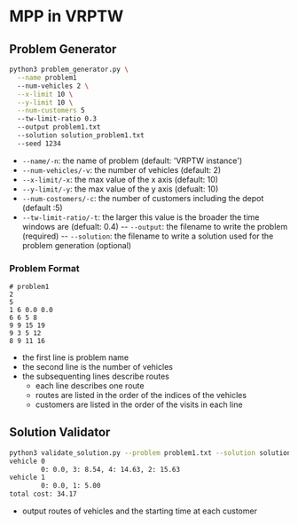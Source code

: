 # MPP in VRPTW

## Problem Generator

```bash
python3 problem_generator.py \
  --name problem1
  --num-vehicles 2 \
  --x-limit 10 \
  --y-limit 10 \
  --num-customers 5
  --tw-limit-ratio 0.3
  --output problem1.txt
  --solution solution_problem1.txt
  --seed 1234
```

- `--name/-n`: the name of problem (default: 'VRPTW instance')
- `--num-vehicles/-v`: the number of vehicles (default: 2)
- `--x-limit/-x`: the max value of the x axis (default: 10)
- `--y-limit/-y`: the max value of the y axis (defualt: 10)
- `--num-costomers/-c`: the number of customers including the depot (default :5)
- `--tw-limit-ratio/-t`: the larger this value is the broader the time windows are (defualt: 0.4)
-- `--output`: the filename to write the problem (required)
-- `--solution`: the filename to write a solution used for the problem generation (optional)

### Problem Format

```
# problem1
2
5
1 6 0.0 0.0
6 6 5 8
9 9 15 19
9 3 5 12
8 9 11 16
```

- the first line is problem name
- the second line is the number of vehicles
- the subsequenting lines describe routes
  - each line describes one route
  - routes are listed in the order of the indices of the vehicles
  - customers are listed in the order of the visits in each line

## Solution Validator

```bash
python3 validate_solution.py --problem problem1.txt --solution solution_problem1.txt
vehicle 0
        0: 0.0, 3: 8.54, 4: 14.63, 2: 15.63
vehicle 1
        0: 0.0, 1: 5.00
total cost: 34.17
```

- output routes of vehicles and the starting time at each customer

